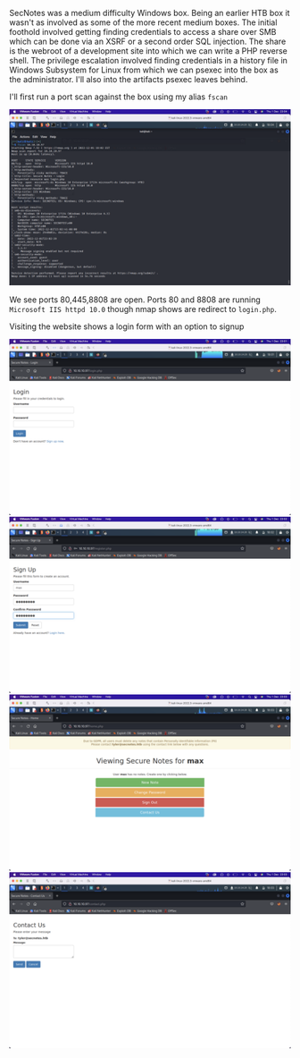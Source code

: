 SecNotes was a medium difficulty Windows box. Being an earlier HTB box it wasn't as involved as some of the more recent medium boxes. The initial foothold involved getting finding credentials to access a share over SMB which can be done via an XSRF or a second order SQL injection. The share is the webroot of a development site into which we can write a PHP reverse shell. The privilege escalation involved finding credentials in a history file in Windows Subsystem for Linux from which we can psexec into the box as the administrator. I'll also into the artifacts psexec leaves behind.

I'll first run a port scan against the box using my alias `fscan`

<img src="images/fscan.png">

We see ports 80,445,8808 are open. Ports 80 and 8808 are running `Microsoft IIS httpd 10.0` though nmap shows are redirect to `login.php`. 

Visiting the website shows a login form with an option to signup

<img src="images/secnoteslogin.png">

<img src="images/signup.png">
<img src="images/home.png">
<img src="images/contact.png">
